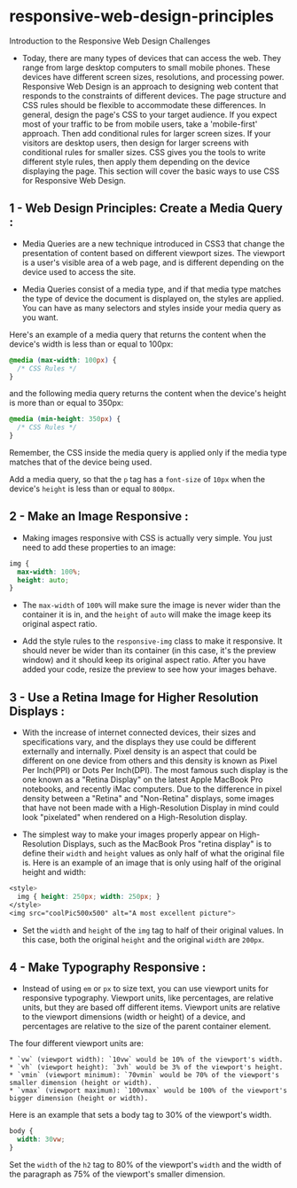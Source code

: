 # responsive-web-design-principles

Introduction to the Responsive Web Design Challenges

- Today, there are many types of devices that can access the web. They range from large desktop computers to small mobile phones. These devices have different screen sizes, resolutions, and processing power. Responsive Web Design is an approach to designing web content that responds to the constraints of different devices. The page structure and CSS rules should be flexible to accommodate these differences. In general, design the page's CSS to your target audience. If you expect most of your traffic to be from mobile users, take a 'mobile-first' approach. Then add conditional rules for larger screen sizes. If your visitors are desktop users, then design for larger screens with conditional rules for smaller sizes. CSS gives you the tools to write different style rules, then apply them depending on the device displaying the page. This section will cover the basic ways to use CSS for Responsive Web Design.

## 1 - Web Design Principles: Create a Media Query :

- Media Queries are a new technique introduced in CSS3 that change the presentation of content based on different viewport sizes. The viewport is a user's visible area of a web page, and is different depending on the device used to access the site.

- Media Queries consist of a media type, and if that media type matches the type of device the document is displayed on, the styles are applied. You can have as many selectors and styles inside your media query as you want.

Here's an example of a media query that returns the content when the device's width is less than or equal to 100px:

```css
@media (max-width: 100px) {
  /* CSS Rules */
}
```

and the following media query returns the content when the device's height is more than or equal to 350px:

```css
@media (min-height: 350px) {
  /* CSS Rules */
}
```

Remember, the CSS inside the media query is applied only if the media type matches that of the device being used.

Add a media query, so that the `p` tag has a `font-size` of `10px` when the device's `height` is less than or equal to `800px`.

## 2 - Make an Image Responsive :

- Making images responsive with CSS is actually very simple. You just need to add these properties to an image:

```css
img {
  max-width: 100%;
  height: auto;
}
```

- The `max-width` of `100%` will make sure the image is never wider than the container it is in, and the `height` of `auto` will make the image keep its original aspect ratio.

- Add the style rules to the `responsive-img` class to make it responsive. It should never be wider than its container (in this case, it's the preview window) and it should keep its original aspect ratio. After you have added your code, resize the preview to see how your images behave.

## 3 - Use a Retina Image for Higher Resolution Displays :

- With the increase of internet connected devices, their sizes and specifications vary, and the displays they use could be different externally and internally. Pixel density is an aspect that could be different on one device from others and this density is known as Pixel Per Inch(PPI) or Dots Per Inch(DPI). The most famous such display is the one known as a "Retina Display" on the latest Apple MacBook Pro notebooks, and recently iMac computers. Due to the difference in pixel density between a "Retina" and "Non-Retina" displays, some images that have not been made with a High-Resolution Display in mind could look "pixelated" when rendered on a High-Resolution display.

- The simplest way to make your images properly appear on High-Resolution Displays, such as the MacBook Pros "retina display" is to define their `width` and `height` values as only half of what the original file is. Here is an example of an image that is only using half of the original height and width:

```css
<style>
  img { height: 250px; width: 250px; }
</style>
<img src="coolPic500x500" alt="A most excellent picture">
```

- Set the `width` and `height` of the `img` tag to half of their original values. In this case, both the original `height` and the original `width` are `200px`.

## 4 - Make Typography Responsive :

- Instead of using `em` or `px` to size text, you can use viewport units for responsive typography. Viewport units, like percentages, are relative units, but they are based off different items. Viewport units are relative to the viewport dimensions (width or height) of a device, and percentages are relative to the size of the parent container element.

The four different viewport units are:

    * `vw` (viewport width): `10vw` would be 10% of the viewport's width.
    * `vh` (viewport height): `3vh` would be 3% of the viewport's height.
    * `vmin` (viewport minimum): `70vmin` would be 70% of the viewport's smaller dimension (height or width).
    * `vmax` (viewport maximum): `100vmax` would be 100% of the viewport's bigger dimension (height or width).

Here is an example that sets a body tag to 30% of the viewport's width.

```css
body {
  width: 30vw;
}
```

Set the `width` of the `h2` tag to 80% of the viewport's `width` and the width of the paragraph as 75% of the viewport's smaller dimension.
